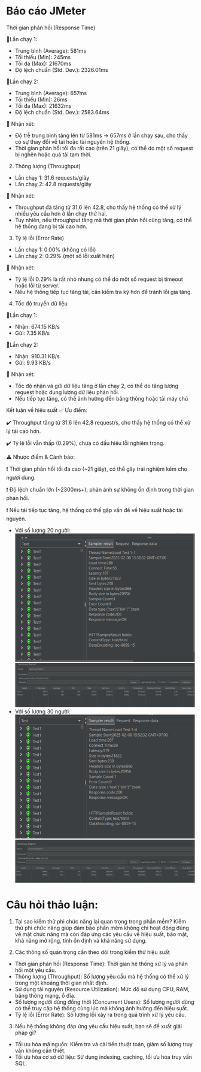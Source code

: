# Báo cáo JMeter
Thời gian phản hồi (Response Time)

📌Lần chạy 1:
+ Trung bình (Average): 581ms
+ Tối thiểu (Min): 245ms
+ Tối đa (Max): 21670ms
+ Độ lệch chuẩn (Std. Dev.): 2326.01ms

📌Lần chạy 2:
+ Trung bình (Average): 657ms
+ Tối thiểu (Min): 26ms
+ Tối đa (Max): 21632ms
+ Độ lệch chuẩn (Std. Dev.): 2583.64ms

📌 Nhận xét:
+ Độ trễ trung bình tăng lên từ 581ms → 657ms ở lần chạy sau, cho thấy có sự thay đổi về tải hoặc tài nguyên hệ thống.
+ Thời gian phản hồi tối đa rất cao (trên 21 giây), có thể do một số request bị nghẽn hoặc quá tải tạm thời.
2. Thông lượng (Throughput)
+ Lần chạy 1: 31.6 requests/giây
+ Lần chạy 2: 42.8 requests/giây

📌 Nhận xét:
+ Throughput đã tăng từ 31.6 lên 42.8, cho thấy hệ thống có thể xử lý nhiều yêu cầu hơn ở lần chạy thứ hai.
+ Tuy nhiên, nếu throughput tăng mà thời gian phản hồi cũng tăng, có thể hệ thống đang bị tải cao hơn.
3. Tỷ lệ lỗi (Error Rate)
+ Lần chạy 1: 0.00% (không có lỗi)
+ Lần chạy 2: 0.29% (một số lỗi xuất hiện)

📌 Nhận xét:
+ Tỷ lệ lỗi 0.29% là rất nhỏ nhưng có thể do một số request bị timeout hoặc lỗi từ server.
+ Nếu hệ thống tiếp tục tăng tải, cần kiểm tra kỹ hơn để tránh lỗi gia tăng.
4. Tốc độ truyền dữ liệu

📌Lần chạy 1:
+ Nhận: 674.15 KB/s
+ Gửi: 7.35 KB/s

📌Lần chạy 2:
+ Nhận: 910.31 KB/s
+ Gửi: 9.93 KB/s

📌 Nhận xét:
+ Tốc độ nhận và gửi dữ liệu tăng ở lần chạy 2, có thể do tăng lượng request hoặc dung lượng dữ liệu phản hồi.
+ Nếu tiếp tục tăng, có thể ảnh hưởng đến băng thông hoặc tải máy chủ

Kết luận về hiệu suất
✅ Ưu điểm:

✔️ Throughput tăng từ 31.6 lên 42.8 request/s, cho thấy hệ thống có thể xử lý tải cao hơn.

✔️ Tỷ lệ lỗi vẫn thấp (0.29%), chưa có dấu hiệu lỗi nghiêm trọng.

⚠️ Nhược điểm & Cảnh báo:

❗ Thời gian phản hồi tối đa cao (~21 giây), có thể gây trải nghiệm kém cho người dùng.

❗ Độ lệch chuẩn lớn (~2300ms+), phản ánh sự không ổn định trong thời gian phản hồi.

❗ Nếu tải tiếp tục tăng, hệ thống có thể gặp vấn đề về hiệu suất hoặc tài nguyên.
- Với số lượng 20 người:
![Mô tả ảnh](https://github.com/miha6824/image/blob/main/Screenshot%202025-02-08%20154750.png)
![Mô tả ảnh](https://github.com/miha6824/image/blob/main/Screenshot%202025-02-08%20154808.png)
- Với số lượng 30 người:
![Mô tả ảnh](https://github.com/miha6824/image/blob/main/Screenshot%202025-02-08%20155257.png)
![Mô tả ảnh](https://github.com/miha6824/image/blob/main/Screenshot%202025-02-08%20155316.png)
# Câu hỏi thảo luận:
1. Tại sao kiểm thử phi chức năng lại quan trọng trong phần mềm?
Kiểm thử phi chức năng giúp đảm bảo phần mềm không chỉ hoạt động đúng về mặt chức năng mà còn đáp ứng các yêu cầu về hiệu suất, bảo mật, khả năng mở rộng, tính ổn định và khả năng sử dụng.

2. Các thông số quan trọng cần theo dõi trong kiểm thử hiệu suất
- Thời gian phản hồi (Response Time): Thời gian hệ thống xử lý và phản hồi một yêu cầu.
- Thông lượng (Throughput): Số lượng yêu cầu mà hệ thống có thể xử lý trong một khoảng thời gian nhất định.
- Sử dụng tài nguyên (Resource Utilization): Mức độ sử dụng CPU, RAM, băng thông mạng, ổ đĩa.
- Số lượng người dùng đồng thời (Concurrent Users): Số lượng người dùng có thể truy cập hệ thống cùng lúc mà không ảnh hưởng đến hiệu suất.
- Tỷ lệ lỗi (Error Rate): Số lượng lỗi xảy ra trong quá trình xử lý yêu cầu.

3. Nếu hệ thống không đáp ứng yêu cầu hiệu suất, bạn sẽ đề xuất giải pháp gì?
- Tối ưu hóa mã nguồn: Kiểm tra và cải tiến thuật toán, giảm số lượng truy vấn không cần thiết.
- Tối ưu hóa cơ sở dữ liệu: Sử dụng indexing, caching, tối ưu hóa truy vấn SQL.

